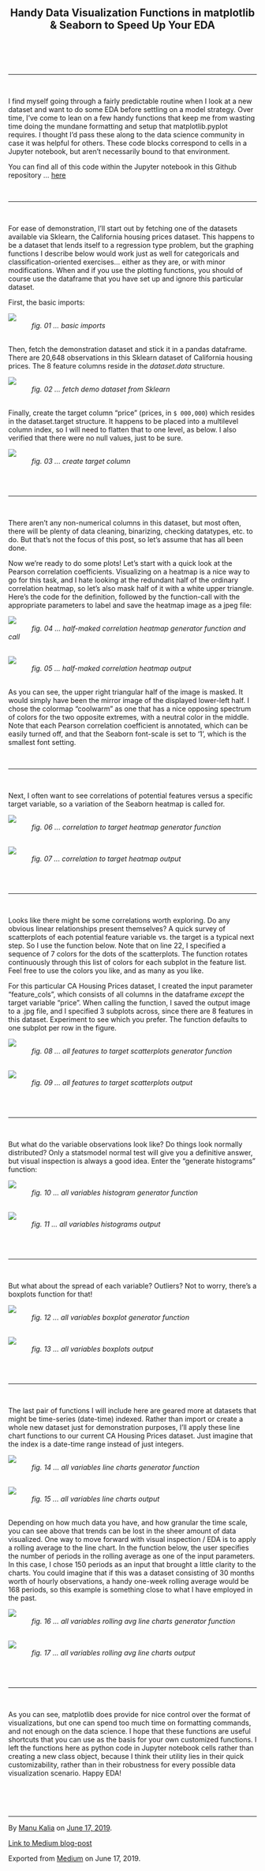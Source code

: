 <article class="h-entry">

<header>

# Handy Data Visualization Functions in matplotlib & Seaborn to Speed Up Your EDA

</header>
<br>


---
<br>


I find myself going through a fairly predictable routine when I look at a new dataset and want to do some EDA before settling on a model strategy. Over time, I’ve come to lean on a few handy functions that keep me from wasting time doing the mundane formatting and setup that matplotlib.pyplot requires. I thought I’d pass these along to the data science community in case it was helpful for others. These code blocks correspond to cells in a Jupyter notebook, but aren’t necessarily bound to that environment.

You can find all of this code within the Jupyter notebook in this Github repository … [here](https://github.com/manukalia/handy_data_viz_functions)

<br>

---
<br>



For ease of demonstration, I’ll start out by fetching one of the datasets available via Sklearn, the California housing prices dataset. This happens to be a dataset that lends itself to a regression type problem, but the graphing functions I describe below would work just as well for categoricals and classification-oriented exercises… either as they are, or with minor modifications. When and if you use the plotting functions, you should of course use the dataframe that you have set up and ignore this particular dataset.

First, the basic imports:
    
![](./plot_blog_images/01_imports_cell.png)<br>
&nbsp; &nbsp; &nbsp; &nbsp; &nbsp; &nbsp; *fig. 01 ... basic imports* <br><br>
    
Then, fetch the demonstration dataset and stick it in a pandas dataframe. There are 20,648 observations in this Sklearn dataset of California housing prices. The 8 feature columns reside in the _dataset.data_ structure.

![](./plot_blog_images/02_fetch_dataset.png)<br>
&nbsp; &nbsp; &nbsp; &nbsp; &nbsp; &nbsp; *fig. 02 ... fetch demo dataset from Sklearn* <br><br>


Finally, create the target column “price” (prices, in ``$ 000,000``) which resides in the dataset.target structure. It happens to be placed into a multilevel column index, so I will need to flatten that to one level, as below. I also verified that there were no null values, just to be sure.

![](./plot_blog_images/03_create_target_column.png)<br>
&nbsp; &nbsp; &nbsp; &nbsp; &nbsp; &nbsp; *fig. 03 ... create target column* <br><br>


<br>

---
<br>


There aren’t any non-numerical columns in this dataset, but most often, there will be plenty of data cleaning, binarizing, checking datatypes, etc. to do. But that’s not the focus of this post, so let’s assume that has all been done.

Now we’re ready to do some plots! Let’s start with a quick look at the Pearson correlation coefficients. Visualizing on a heatmap is a nice way to go for this task, and I hate looking at the redundant half of the ordinary correlation heatmap, so let’s also mask half of it with a white upper triangle. Here’s the code for the definition, followed by the function-call with the appropriate parameters to label and save the heatmap image as a jpeg file:

![](./plot_blog_images/04_masked_corr_hmap_fnc.png)<br>
&nbsp; &nbsp; &nbsp; &nbsp; &nbsp; &nbsp; *fig. 04 ... half-maked correlation heatmap generator function and call* <br><br>

![](./plot_blog_images/05_masked_corr_hmap.jpg)<br>
&nbsp; &nbsp; &nbsp; &nbsp; &nbsp; &nbsp; *fig. 05 ... half-maked correlation heatmap output* <br><br>

As you can see, the upper right triangular half of the image is masked. It would simply have been the mirror image of the displayed lower-left half. I chose the colormap “coolwarm” as one that has a nice opposing spectrum of colors for the two opposite extremes, with a neutral color in the middle. Note that each Pearson correlation coefficient is annotated, which can be easily turned off, and that the Seaborn font-scale is set to ‘1’, which is the smallest font setting.

<br>

---
<br>


Next, I often want to see correlations of potential features versus a specific target variable, so a variation of the Seaborn heatmap is called for.

![](./plot_blog_images/06_corr_to_price.png)<br>
&nbsp; &nbsp; &nbsp; &nbsp; &nbsp; &nbsp; *fig. 06 ... correlation to target heatmap generator function* <br><br>

![](./plot_blog_images/07_corr_to_price.jpg)<br>
&nbsp; &nbsp; &nbsp; &nbsp; &nbsp; &nbsp; *fig. 07 ... correlation to target heatmap output* <br><br>

<br>

---
<br>

Looks like there might be some correlations worth exploring. Do any obvious linear relationships present themselves? A quick survey of scatterplots of each potential feature variable vs. the target is a typical next step. So I use the function below. Note that on line 22, I specified a sequence of 7 colors for the dots of the scatterplots. The function rotates continuously through this list of colors for each subplot in the feature list. Feel free to use the colors you like, and as many as you like.

For this particular CA Housing Prices dataset, I created the input parameter “feature_cols”, which consists of all columns in the dataframe _except_ the target variable “price”. When calling the function, I saved the output image to a .jpg file, and I specified 3 subplots across, since there are 8 features in this dataset. Experiment to see which you prefer. The function defaults to one subplot per row in the figure.

![](./plot_blog_images/08_feat_tgt_scatter_plots_fnc.png)<br>
&nbsp; &nbsp; &nbsp; &nbsp; &nbsp; &nbsp; *fig. 08 ... all features to target scatterplots generator function* <br><br>

![](./plot_blog_images/09_feature_target_scatter_plots.jpg)<br>
&nbsp; &nbsp; &nbsp; &nbsp; &nbsp; &nbsp; *fig. 09 ... all features to target scatterplots output* <br><br>

<br>

---
<br>


But what do the variable observations look like? Do things look normally distributed? Only a statsmodel normal test will give you a definitive answer, but visual inspection is always a good idea. Enter the “generate histograms” function:

![](./plot_blog_images/10_all_var_histograms_fnc.png)<br>
&nbsp; &nbsp; &nbsp; &nbsp; &nbsp; &nbsp; *fig. 10 ... all variables histogram generator function* <br><br>

![](./plot_blog_images/11_all_var_histograms.jpg)<br>
&nbsp; &nbsp; &nbsp; &nbsp; &nbsp; &nbsp; *fig. 11 ... all variables histograms output* <br><br>

<br>

---
<br>


But what about the spread of each variable? Outliers? Not to worry, there’s a boxplots function for that!

![](./plot_blog_images/12_all_var_boxplots_fnc.png)<br>
&nbsp; &nbsp; &nbsp; &nbsp; &nbsp; &nbsp; *fig. 12 ... all variables boxplot generator function* <br><br>

![](./plot_blog_images/13_all_var_boxplots.jpg)<br>
&nbsp; &nbsp; &nbsp; &nbsp; &nbsp; &nbsp; *fig. 13 ... all variables boxplots output* <br><br>

<br>

---
<br>



The last pair of functions I will include here are geared more at datasets that might be time-series (date-time) indexed. Rather than import or create a whole new dataset just for demonstration purposes, I’ll apply these line chart functions to our current CA Housing Prices dataset. Just imagine that the index is a date-time range instead of just integers.

![](./plot_blog_images/14_all_var_line_charts_fnc.png)<br>
&nbsp; &nbsp; &nbsp; &nbsp; &nbsp; &nbsp; *fig. 14 ... all variables line charts generator function* <br><br>

![](./plot_blog_images/15_all_var_line_charts.jpg)<br>
&nbsp; &nbsp; &nbsp; &nbsp; &nbsp; &nbsp; *fig. 15 ... all variables line charts output* <br><br>

Depending on how much data you have, and how granular the time scale, you can see above that trends can be lost in the sheer amount of data visualized. One way to move forward with visual inspection / EDA is to apply a rolling average to the line chart. In the function below, the user specifies the number of periods in the rolling average as one of the input parameters. In this case, I chose 150 periods as an input that brought a little clarity to the charts. You could imagine that if this was a dataset consisting of 30 months worth of hourly observations, a handy one-week rolling average would be 168 periods, so this example is something close to what I have employed in the past.

![](./plot_blog_images/16_all_var_rolling_avg_line_charts_fnc.png)<br>
&nbsp; &nbsp; &nbsp; &nbsp; &nbsp; &nbsp; *fig. 16 ... all variables rolling avg line charts generator function* <br><br>

![](./plot_blog_images/17_all_var_rolling_line_charts.jpg)<br>
&nbsp; &nbsp; &nbsp; &nbsp; &nbsp; &nbsp; *fig. 17 ... all variables rolling avg line charts output* <br><br>

<br>

---
<br>

As you can see, matplotlib does provide for nice control over the format of visualizations, but one can spend too much time on formatting commands, and not enough on the data science. I hope that these functions are useful shortcuts that you can use as the basis for your own customized functions. I left the functions here as python code in Jupyter notebook cells rather than creating a new class object, because I think their utility lies in their quick customizability, rather than in their robustness for every possible data visualization scenario. Happy EDA!

<br><br><br>

---

<footer>

By [Manu Kalia](https://medium.com/@manukalia.sf) on [<time class="dt-published" datetime="2019-06-17T20:41:39.228Z">June 17, 2019</time>](https://medium.com/p/241ba0a9c47d).

[Link to Medium blog-post](https://medium.com/@manukalia.sf/handy-data-visualization-functions-in-matplotlib-seaborn-to-speed-up-your-eda-241ba0a9c47d)

Exported from [Medium](https://medium.com) on June 17, 2019.

</footer>

</article>
